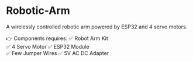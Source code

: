 # Robotic-Arm
 A wirelessly controlled robotic arm powered by ESP32 and 4 servo motors.

👉 Components requires:
     ✅ Robot Arm Kit  
     ✅ 4 Servo Motor 
     ✅ ESP32 Module  
     ✅ Few Jumper Wires 
     ✅ 5V AC DC Adapter
 

